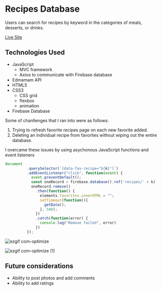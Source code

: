 # Recipes Database

Users can search for recipes by keyword in the categories of meals, desserts, or drinks.  

[Live Site](https://benhsieh-dev.github.io/recipes-database/)

## Technologies Used

* JavaScript
  - MVC framework
  - Axios to communicate with Firebase database
* Edmamam API
* HTML5
* CSS3
  - CSS grid 
  - flexbox
  - animation
* Firebase Database

Some of chanllenges that I ran into were as follows: 
 1. Trying to refresh favorite recipes page on each new favorite added. 
 2. Deleting an individual recipe from favorites without wiping out the entire database. 

I overcame these issues by using asychonous JavaScript functions and event listeners

```javascript
document
          .querySelector(`[data-fav-recipe="${k}"]`)
          .addEventListener("click", function(event) {
            event.preventDefault();
            const oneRecord = firebase.database().ref('recipes/' + k)
            oneRecord.remove()
              .then(function() {
                elements.favorites.innerHTML = "";
                setTimeout(function(){
                  getData();
                }, 500);
              })
              .catch(function(error) {
                console.log("Remove failed", error)
              })
          });
```
    
![ezgif com-optimize](https://user-images.githubusercontent.com/43966507/84585421-b5eff100-addd-11ea-816c-f2bf1af63fe9.gif)

![ezgif com-optimize (1)](https://user-images.githubusercontent.com/43966507/84696759-f30dcd80-af1a-11ea-9ffc-ce040d787838.gif)

## Future considerations

* Ability to post photos and add comments
* Ability to add ratings
